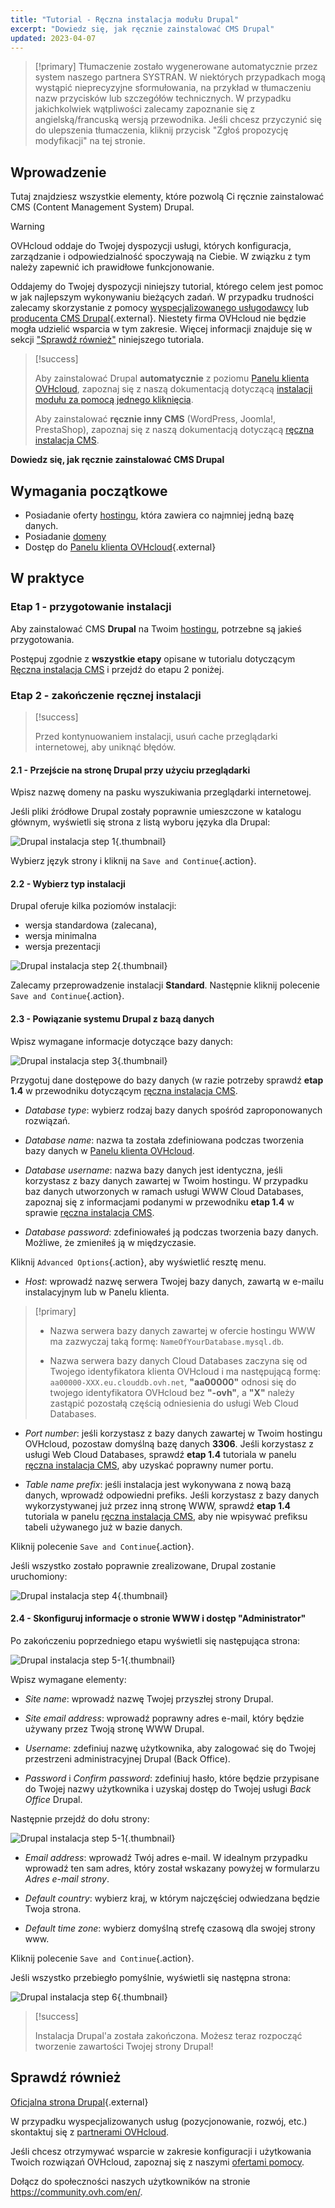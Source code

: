 ```yaml
---
title: "Tutorial - Ręczna instalacja modułu Drupal"
excerpt: "Dowiedz się, jak ręcznie zainstalować CMS Drupal"
updated: 2023-04-07
---
```


> [!primary]
> Tłumaczenie zostało wygenerowane automatycznie przez system naszego partnera SYSTRAN. W niektórych przypadkach mogą wystąpić nieprecyzyjne sformułowania, na przykład w tłumaczeniu nazw przycisków lub szczegółów technicznych. W przypadku jakichkolwiek wątpliwości zalecamy zapoznanie się z angielską/francuską wersją przewodnika. Jeśli chcesz przyczynić się do ulepszenia tłumaczenia, kliknij przycisk "Zgłoś propozycję modyfikacji" na tej stronie.
>
  
## Wprowadzenie

Tutaj znajdziesz wszystkie elementy, które pozwolą Ci ręcznie zainstalować CMS (Content Management System) Drupal.

> [!warning]
>
> OVHcloud oddaje do Twojej dyspozycji usługi, których konfiguracja, zarządzanie i odpowiedzialność spoczywają na Ciebie. W związku z tym należy zapewnić ich prawidłowe funkcjonowanie.
> 
> Oddajemy do Twojej dyspozycji niniejszy tutorial, którego celem jest pomoc w jak najlepszym wykonywaniu bieżących zadań. W przypadku trudności zalecamy skorzystanie z pomocy [wyspecjalizowanego usługodawcy](/links/partner) lub [producenta CMS Drupal](https://www.drupal.org/support){.external}. Niestety firma OVHcloud nie będzie mogła udzielić wsparcia w tym zakresie. Więcej informacji znajduje się w sekcji ["Sprawdź również"](#go-further) niniejszego tutoriala.
>

> [!success]
>
> Aby zainstalować Drupal **automatycznie** z poziomu [Panelu klienta OVHcloud](/links/manager), zapoznaj się z naszą dokumentacją dotyczącą [instalacji modułu za pomocą jednego kliknięcia](/pages/web_cloud/web_hosting/cms_install_1_click_modules).
>
> Aby zainstalować **ręcznie inny CMS** (WordPress, Joomla!, PrestaShop), zapoznaj się z naszą dokumentacją dotyczącą [ręczna instalacja CMS](/pages/web_cloud/web_hosting/cms_manual_installation).
>

**Dowiedz się, jak ręcznie zainstalować CMS Drupal**
  
## Wymagania początkowe

- Posiadanie oferty [hostingu](/links/web/hosting), która zawiera co najmniej jedną bazę danych.
- Posiadanie [domeny](https://www.ovhcloud.com/pl/domains/)
- Dostęp do [Panelu klienta OVHcloud](/links/manager){.external}
  
## W praktyce

### Etap 1 - przygotowanie instalacji <a name="step1"></a>

Aby zainstalować CMS **Drupal** na Twoim [hostingu](/links/web/hosting), potrzebne są jakieś przygotowania.

Postępuj zgodnie z **wszystkie etapy** opisane w tutorialu dotyczącym [Ręczna instalacja CMS](/pages/web_cloud/web_hosting/cms_manual_installation) i przejdź do etapu 2 poniżej.

### Etap 2 - zakończenie ręcznej instalacji <a name="step2"></a>

> [!success]
>
> Przed kontynuowaniem instalacji, usuń cache przeglądarki internetowej, aby uniknąć błędów.
>

#### 2.1 - Przejście na stronę Drupal przy użyciu przeglądarki

Wpisz nazwę domeny na pasku wyszukiwania przeglądarki internetowej.

Jeśli pliki źródłowe Drupal zostały poprawnie umieszczone w katalogu głównym, wyświetli się strona z listą wyboru języka dla Drupal:

![Drupal instalacja step 1](https://raw.githubusercontent.com/ovh/docs/develop/templates/external-elements/cms/drupal/install-language-1.png){.thumbnail}

Wybierz język strony i kliknij na `Save and Continue`{.action}.

#### 2.2 - Wybierz typ instalacji

Drupal oferuje kilka poziomów instalacji:

- wersja standardowa (zalecana), 
- wersja minimalna
- wersja prezentacji 

![Drupal instalacja step 2](https://raw.githubusercontent.com/ovh/docs/develop/templates/external-elements/cms/drupal/install-profil-2.png){.thumbnail}

Zalecamy przeprowadzenie instalacji **Standard**. Następnie kliknij polecenie `Save and Continue`{.action}.

#### 2.3 - Powiązanie systemu Drupal z bazą danych

Wpisz wymagane informacje dotyczące bazy danych:

![Drupal instalacja step 3](https://raw.githubusercontent.com/ovh/docs/develop/templates/external-elements/cms/drupal/install-db-config-3.png){.thumbnail}

Przygotuj dane dostępowe do bazy danych (w razie potrzeby sprawdź **etap 1.4** w przewodniku dotyczącym [ręczna instalacja CMS](/pages/web_cloud/web_hosting/cms_manual_installation).

- *Database type*: wybierz rodzaj bazy danych spośród zaproponowanych rozwiązań.

- *Database name*: nazwa ta została zdefiniowana podczas tworzenia bazy danych w [Panelu klienta OVHcloud](/links/manager).

- *Database username*: nazwa bazy danych jest identyczna, jeśli korzystasz z bazy danych zawartej w Twoim hostingu. W przypadku baz danych utworzonych w ramach usługi WWW Cloud Databases, zapoznaj się z informacjami podanymi w przewodniku **etap 1.4** w sprawie [ręczna instalacja CMS](/pages/web_cloud/web_hosting/cms_manual_installation).

- *Database password*: zdefiniowałeś ją podczas tworzenia bazy danych. Możliwe, że zmieniłeś ją w międzyczasie.

Kliknij `Advanced Options`{.action}, aby wyświetlić resztę menu.

- *Host*: wprowadź nazwę serwera Twojej bazy danych, zawartą w e-mailu instalacyjnym lub w Panelu klienta. 

> [!primary]
> 
> - Nazwa serwera bazy danych zawartej w ofercie hostingu WWW ma zazwyczaj taką formę: `NameOfYourDatabase.mysql.db`. 
>
> - Nazwa serwera bazy danych Cloud Databases zaczyna się od Twojego identyfikatora klienta OVHcloud i ma następującą formę: `aa00000-XXX.eu.clouddb.ovh.net`, **"aa00000"** odnosi się do twojego identyfikatora OVHcloud bez **"-ovh"**, a **"X"** należy zastąpić pozostałą częścią odniesienia do usługi Web Cloud Databases.
>

- *Port number*: jeśli korzystasz z bazy danych zawartej w Twoim hostingu OVHcloud, pozostaw domyślną bazę danych **3306**. Jeśli korzystasz z usługi Web Cloud Databases, sprawdź **etap 1.4** tutoriala w panelu [ręczna instalacja CMS](/pages/web_cloud/web_hosting/cms_manual_installation), aby uzyskać poprawny numer portu.

- *Table name prefix*: jeśli instalacja jest wykonywana z nową bazą danych, wprowadź odpowiedni prefiks. Jeśli korzystasz z bazy danych wykorzystywanej już przez inną stronę WWW, sprawdź **etap 1.4** tutoriala w panelu [ręczna instalacja CMS](/pages/web_cloud/web_hosting/cms_manual_installation), aby nie wpisywać prefiksu tabeli używanego już w bazie danych.

Kliknij polecenie `Save and Continue`{.action}.

Jeśli wszystko zostało poprawnie zrealizowane, Drupal zostanie uruchomiony:

![Drupal instalacja step 4](https://raw.githubusercontent.com/ovh/docs/develop/templates/external-elements/cms/drupal/install-4.png){.thumbnail}

#### 2.4 - Skonfiguruj informacje o stronie WWW i dostęp "Administrator"

Po zakończeniu poprzedniego etapu wyświetli się następująca strona:

![Drupal instalacja step 5-1](https://raw.githubusercontent.com/ovh/docs/develop/templates/external-elements/cms/drupal/install-configure-site-5-1.png){.thumbnail}

Wpisz wymagane elementy:

- *Site name*: wprowadź nazwę Twojej przyszłej strony Drupal.

- *Site email address*: wprowadź poprawny adres e-mail, który będzie używany przez Twoją stronę WWW Drupal.

- *Username*: zdefiniuj nazwę użytkownika, aby zalogować się do Twojej przestrzeni administracyjnej Drupal (Back Office).

- *Password* i *Confirm password*: zdefiniuj hasło, które będzie przypisane do Twojej nazwy użytkownika i uzyskaj dostęp do Twojej usługi *Back Office* Drupal.

Następnie przejdź do dołu strony:

![Drupal instalacja step 5-1](https://raw.githubusercontent.com/ovh/docs/develop/templates/external-elements/cms/drupal/install-configure-site-5-2.png){.thumbnail}

- *Email address*: wprowadź Twój adres e-mail. W idealnym przypadku wprowadź ten sam adres, który został wskazany powyżej w formularzu *Adres e-mail strony*.

- *Default country*: wybierz kraj, w którym najczęściej odwiedzana będzie Twoja strona.

- *Default time zone*: wybierz domyślną strefę czasową dla swojej strony www.

Kliknij polecenie `Save and Continue`{.action}.

Jeśli wszystko przebiegło pomyślnie, wyświetli się następna strona:

![Drupal instalacja step 6](https://raw.githubusercontent.com/ovh/docs/develop/templates/external-elements/cms/drupal/install-ending-6.png){.thumbnail}

> [!success]
>
> Instalacja Drupal'a została zakończona. Możesz teraz rozpocząć tworzenie zawartości Twojej strony Drupal!
>
  
## Sprawdź również <a name="go-further"></a>

[Oficjalna strona Drupal](https://www.drupal.org/){.external}
 
W przypadku wyspecjalizowanych usług (pozycjonowanie, rozwój, etc.) skontaktuj się z [partnerami OVHcloud](/links/partner).
 
Jeśli chcesz otrzymywać wsparcie w zakresie konfiguracji i użytkowania Twoich rozwiązań OVHcloud, zapoznaj się z naszymi [ofertami pomocy](/links/support).
 
Dołącz do społeczności naszych użytkowników na stronie <https://community.ovh.com/en/>.